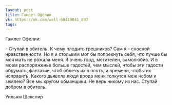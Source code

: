 ```yaml
---
layout: post
title: Гамлет Офелии
vk: https://vk.com/wall-60449041_807
tags:
---
```

Гамлет Офелии:

\- Ступай в обитель. К чему плодить грешников? Сам я – сносной нравственности. Но я и стольким мог бы попрекнуть себя, что лучше бы моя мать не рожала меня. Я очень горд, мстителен, самолюбив. И в моем распоряженье больше гадостей, чем мыслей, чтобы эти гадости обдумать, фантазии, чтоб облечь их в плоть, и времени, чтобы их исправить. Какого дьявола люди вроде меня толкутся меж небом и землею? Все мы кругом обманщики. Не верь никому из нас. Ступай добром в обитель.

Уильям Шекспир
